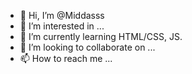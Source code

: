 - 👋 Hi, I’m @Middasss
- 👀 I’m interested in ...
- 🌱 I’m currently learning HTML/CSS, JS.
- 💞️ I’m looking to collaborate on ...
- 📫 How to reach me ...

<!---
Middasss/Middasss is a ✨ special ✨ repository because its `README.md` (this file) appears on your GitHub profile.
You can click the Preview link to take a look at your changes.
--->
